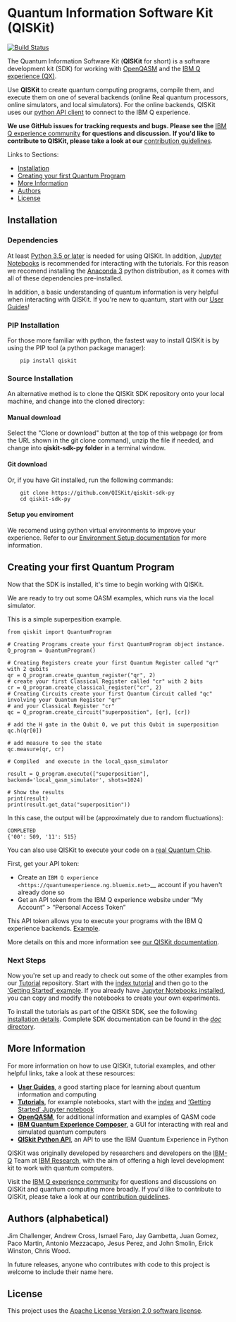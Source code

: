 # Quantum Information Software Kit (QISKit)

[![Build Status](https://travis-ci.org/QISKit/qiskit-sdk-py.svg?branch=master)](https://travis-ci.org/QISKit/qiskit-sdk-py)

The Quantum Information Software Kit (**QISKit** for short) is a software development kit (SDK) for working with [OpenQASM](https://github.com/QISKit/qiskit-openqasm) and the [IBM Q experience (QX)](https://quantumexperience.ng.bluemix.net/). 

Use **QISKit** to create quantum computing programs, compile them, and execute them on one of several backends (online Real quantum processors, online simulators, and local simulators). For the online backends, QISKit uses our [python API client](https://github.com/QISKit/qiskit-api-py) to connect to the IBM Q experience. 

**We use GitHub issues for tracking requests and bugs. Please see the** [IBM Q experience community](https://quantumexperience.ng.bluemix.net/qx/community) **for questions and discussion.** **If you'd like to contribute to QISKit, please take a look at our** [contribution guidelines](CONTRIBUTING.rst).

Links to Sections:

* [Installation](#installation)
* [Creating your first Quantum Program](#creating-your-first-quantum-program)
* [More Information](#more-information)
* [Authors](#authors-alphabetical)
* [License](#license)

## Installation

### Dependencies

At least [Python 3.5 or later](https://www.python.org/downloads/) is needed for using QISKit. In addition, [Jupyter Notebooks](https://jupyter.readthedocs.io/en/latest/install.html) is recommended for interacting with the tutorials.
For this reason we recomend installing the [Anaconda 3](https://www.continuum.io/downloads) python distribution, as it comes with all of these dependencies pre-installed.

In addition, a basic understanding of quantum information is very helpful when interacting with QISKit. If you're new to quantum, start with our [User Guides](https://github.com/QISKit/ibmqx-user-guides)!

### PIP Installation

For those more familiar with python, the fastest way to install QISKit is by using the PIP tool (a python package manager):

```
    pip install qiskit
```

### Source Installation 

An alternative method is to clone the QISKit SDK repository onto your local machine, and change into the cloned directory:

#### Manual download

Select the "Clone or download" button at the top of this webpage (or from the URL shown in the git clone command), unzip the file if needed, and change into **qiskit-sdk-py folder** in a terminal window.

#### Git download 

Or, if you have Git installed, run the following commands:

```
    git clone https://github.com/QISKit/qiskit-sdk-py
    cd qiskit-sdk-py
```

#### Setup you enviroment

We recomend using python virtual environments to improve your experience. Refer to our [Environment Setup documentation](doc/install.rst#3.1-Setup-the-environment) for more information.

## Creating your first Quantum Program

Now that the SDK is installed, it's time to begin working with QISKit.

We are ready to try out some QASM examples, which runs via the local simulator.

This is a simple superpesition example.

```
from qiskit import QuantumProgram

# Creating Programs create your first QuantumProgram object instance.
Q_program = QuantumProgram()

# Creating Registers create your first Quantum Register called "qr" with 2 qubits
qr = Q_program.create_quantum_register("qr", 2)
# create your first Classical Register called "cr" with 2 bits
cr = Q_program.create_classical_register("cr", 2)
# Creating Circuits create your first Quantum Circuit called "qc" involving your Quantum Register "qr" 
# and your Classical Register "cr"
qc = Q_program.create_circuit("superposition", [qr], [cr])

# add the H gate in the Qubit 0, we put this Qubit in superposition
qc.h(qr[0])

# add measure to see the state
qc.measure(qr, cr)

# Compiled  and execute in the local_qasm_simulator

result = Q_program.execute(["superposition"], backend='local_qasm_simulator', shots=1024)

# Show the results
print(result)
print(result.get_data("superposition"))
```

In this case, the output will be (approximately due to random fluctuations):

```
COMPLETED
{'00': 509, '11': 515} 
```

You can also use QISKit to execute your code on a [real Quantum Chip](https://github.com/QISKit/ibmqx-backend-information).

 First, get your API token:

-  Create an `IBM Q experience <https://quantumexperience.ng.bluemix.net>`__ account if you haven't already done so
-  Get an API token from the IBM Q experience website under “My Account” > “Personal Access Token”

This API token allows you to execute your programs with the IBM Q experience backends. [Example](doc/example_real_backend.rst).

More details on this and more information see [our QISKit documentation](doc/qiskit.rst).


### Next Steps

Now you're set up and ready to check out some of the other examples from our [Tutorial](https://github.com/QISKit/qiskit-tutorial) repository. Start with the [index tutorial](https://github.com/QISKit/qiskit-tutorial/blob/master/index.ipynb) and then go to the [‘Getting Started’ example](https://github.com/QISKit/qiskit-tutorial/blob/002d054c72fc59fc5009bb9fa0ee393e15a69d07/1_introduction/getting_started.ipynb). If you already have [Jupyter Notebooks installed](https://jupyter.readthedocs.io/en/latest/install.html), you can copy and modify the notebooks to create your own experiments.

To install the tutorials as part of the QISKit SDK, see the following [installation details](doc/install.rst#Install-Jupyter-based-tutorials). Complete SDK documentation can be found in the [*doc* directory](doc/qiskit.rst).

## More Information

For more information on how to use QISKit, tutorial examples, and other helpful links, take a look at these resources:

* **[User Guides](https://github.com/QISKit/ibmqx-user-guides)**,
  a good starting place for learning about quantum information and computing
* **[Tutorials](https://github.com/QISKit/qiskit-tutorial)**,
  for example notebooks, start with the [index](https://github.com/QISKit/qiskit-tutorial/blob/master/index.ipynb) and [‘Getting Started’ Jupyter notebook](https://github.com/QISKit/qiskit-tutorial/blob/002d054c72fc59fc5009bb9fa0ee393e15a69d07/1_introduction/getting_started.ipynb)
* **[OpenQASM](https://github.com/QISKit/openqasm)**,
  for additional information and examples of QASM code
* **[IBM Quantum Experience Composer](https://quantumexperience.ng.bluemix.net/qx/editor)**,
  a GUI for interacting with real and simulated quantum computers
* **[QISkit Python API](https://github.com/QISKit/qiskit-api-py)**, an API to use the IBM Quantum Experience in Python


QISKit was originally developed by researchers and developers on the [IBM-Q](http://www.research.ibm.com/ibm-q/) Team at [IBM Research](http://www.research.ibm.com/), with the aim of offering a high level development kit to work with quantum computers.

Visit the [IBM Q experience community](https://quantumexperience.ng.bluemix.net/qx/community) for questions and discussions on QISKit and quantum computing more broadly. If you'd like to contribute to QISKit, please take a look at our [contribution guidelines](CONTRIBUTING.rst).


## Authors (alphabetical)

Jim Challenger, Andrew Cross, Ismael Faro, Jay Gambetta, Juan Gomez, Paco Martin, Antonio Mezzacapo, Jesus Perez, and John Smolin, Erick Winston, Chris Wood.

In future releases, anyone who contributes with code to this project is welcome to include their name here.


## License

This project uses the [Apache License Version 2.0 software license](https://www.apache.org/licenses/LICENSE-2.0).
